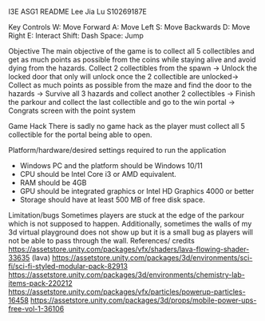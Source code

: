 I3E ASG1 README
Lee Jia Lu S10269187E


Key Controls 
W: Move Forward
A: Move Left 
S: Move Backwards
D: Move Right 
E: Interact 
Shift: Dash 
Space: Jump 

Objective
The main objective of the game is to collect all 5 collectibles and get as much points as possible from the coins while staying alive and avoid dying from the hazards.
Collect 2 collectibles from the spawn -> Unlock the locked door that only will unlock once the 2 collectible are unlocked-> Collect as much points as possible from the maze and find the door to the hazards -> Survive all 3 hazards and collect another 2 collectibles -> Finish the parkour and collect the last collectible and go to the win portal -> Congrats screen with the point system

Game Hack
There is sadly no game hack as the player must collect all 5 collectible for the portal being able to open.

Platform/hardware/desired settings required to run the application
-	Windows PC and the platform should be Windows 10/11
-	 CPU should be Intel Core i3 or AMD equivalent.
-	RAM should be 4GB 
-	GPU should be integrated graphics or Intel HD Graphics 4000 or better
-	Storage should have at least 500 MB of free disk space.

Limitation/bugs
Sometimes players are stuck at the edge of the parkour which is not supposed to happen. Additionally, sometimes the walls of my 3d virtual playground does not show up but it is a small bug as players will not be able to pass through the wall.
References/ credits
https://assetstore.unity.com/packages/vfx/shaders/lava-flowing-shader-33635 (lava) https://assetstore.unity.com/packages/3d/environments/sci-fi/sci-fi-styled-modular-pack-82913 https://assetstore.unity.com/packages/3d/environments/chemistry-lab-items-pack-220212 https://assetstore.unity.com/packages/vfx/particles/powerup-particles-16458 https://assetstore.unity.com/packages/3d/props/mobile-power-ups-free-vol-1-36106
